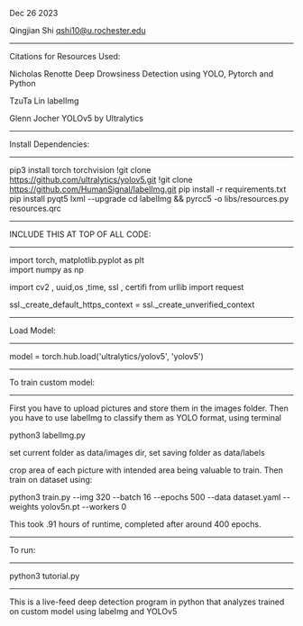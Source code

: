 Dec 26 2023

Qingjian Shi
qshi10@u.rochester.edu



_________________________________________________________________________________________________________________

Citations for Resources Used: 

Nicholas Renotte
Deep Drowsiness Detection using YOLO, Pytorch and Python

TzuTa Lin
labelImg

Glenn Jocher
YOLOv5 by Ultralytics

_________________________________________________________________________________________________________________



Install Dependencies:

*****************************************************************************************************************

pip3 install torch torchvision
!git clone https://github.com/ultralytics/yolov5.git
!git clone https://github.com/HumanSignal/labelImg.git
pip install -r requirements.txt
pip install pyqt5 lxml --upgrade
cd labelImg && pyrcc5 -o libs/resources.py resources.qrc

*****************************************************************************************************************



INCLUDE THIS AT TOP OF ALL CODE:

*****************************************************************************************************************
import torch, matplotlib.pyplot as plt  
import numpy as np  

import cv2 , uuid,os ,time, ssl , certifi
from urllib import request

ssl._create_default_https_context = ssl._create_unverified_context

*****************************************************************************************************************



Load Model:
*****************************************************************************************************************

model =  torch.hub.load('ultralytics/yolov5', 'yolov5')
*****************************************************************************************************************



To train custom model:
*****************************************************************************************************************

First you have to upload pictures and store them in the images folder. Then you have to use labelImg to classify them as YOLO format, using terminal

python3 labelImg.py

set current folder as data/images dir, set saving folder as data/labels

crop area of each picture with intended area being valuable to train. Then train on dataset using:

python3 train.py --img 320 --batch 16 --epochs 500 --data dataset.yaml --weights yolov5n.pt --workers 0

This took .91 hours of runtime, completed after around 400 epochs. 
*****************************************************************************************************************


To run:
*****************************************************************************************************************
  python3 tutorial.py

*****************************************************************************************************************

This is a live-feed deep detection program in python that analyzes trained on custom model using labeImg and YOLOv5




